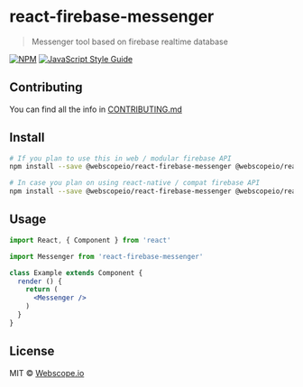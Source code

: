 # react-firebase-messenger

> Messenger tool based on firebase realtime database

[![NPM](https://img.shields.io/npm/v/react-firebase-messenger.svg)](https://www.npmjs.com/package/react-firebase-messenger) [![JavaScript Style Guide](https://img.shields.io/badge/code_style-standard-brightgreen.svg)](https://standardjs.com)

## Contributing
You can find all the info in [CONTRIBUTING.md](/CONTRIBUTING.md)

## Install

```bash
# If you plan to use this in web / modular firebase API
npm install --save @webscopeio/react-firebase-messenger @webscopeio/react-firebase-messenger-web rambda

# In case you plan on using react-native / compat firebase API
npm install --save @webscopeio/react-firebase-messenger @webscopeio/react-firebase-messenger-native rambda
```

## Usage

```jsx
import React, { Component } from 'react'

import Messenger from 'react-firebase-messenger'

class Example extends Component {
  render () {
    return (
      <Messenger />
    )
  }
}
```


## License

MIT © [Webscope.io](https://github.com/Webscope.io)
